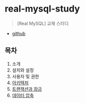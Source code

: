 # real-mysql-study

> [Real MySQL] 교재 스터디

- [github](https://github.com/wikibook/realmysql80)

## 목차

1. 소개
2. 설치와 설정
3. 사용자 및 권한
4. [아키텍처](./chapter4/README.md)
5. [트랜잭션과 잠금](./chapter5/README.md)
6. [데이터 압축](./chapter6/README.md)
